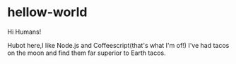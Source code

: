 # hellow-world

Hi Humans!

Hubot here,I like Node.js and Coffeescript(that's what I'm of!)
I've had tacos on the moon and find them far superior to Earth tacos.
